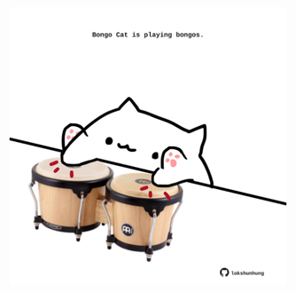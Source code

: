 <!-- built at 08/04/2022, 24:01:28 UTC -->
<p align="center">
  <img width="500" height="500" src="./ReadmeImage.svg">
</p>
